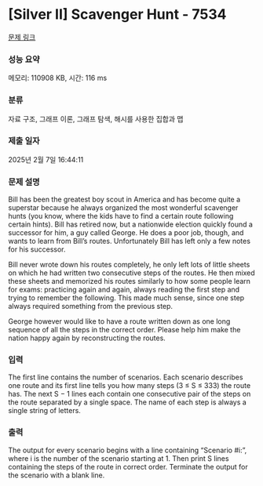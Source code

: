 # [Silver II] Scavenger Hunt - 7534 

[문제 링크](https://www.acmicpc.net/problem/7534) 

### 성능 요약

메모리: 110908 KB, 시간: 116 ms

### 분류

자료 구조, 그래프 이론, 그래프 탐색, 해시를 사용한 집합과 맵

### 제출 일자

2025년 2월 7일 16:44:11

### 문제 설명

<p>Bill has been the greatest boy scout in America and has become quite a superstar because he always organized the most wonderful scavenger hunts (you know, where the kids have to find a certain route following certain hints). Bill has retired now, but a nationwide election quickly found a successor for him, a guy called George. He does a poor job, though, and wants to learn from Bill’s routes. Unfortunately Bill has left only a few notes for his successor.</p>

<p>Bill never wrote down his routes completely, he only left lots of little sheets on which he had written two consecutive steps of the routes. He then mixed these sheets and memorized his routes similarly to how some people learn for exams: practicing again and again, always reading the first step and trying to remember the following. This made much sense, since one step always required something from the previous step.</p>

<p>George however would like to have a route written down as one long sequence of all the steps in the correct order. Please help him make the nation happy again by reconstructing the routes.</p>

### 입력 

 <p>The first line contains the number of scenarios. Each scenario describes one route and its first line tells you how many steps (3 ≤ S ≤ 333) the route has. The next S − 1 lines each contain one consecutive pair of the steps on the route separated by a single space. The name of each step is always a single string of letters.</p>

### 출력 

 <p>The output for every scenario begins with a line containing “Scenario #i:”, where i is the number of the scenario starting at 1. Then print S lines containing the steps of the route in correct order. Terminate the output for the scenario with a blank line.</p>

